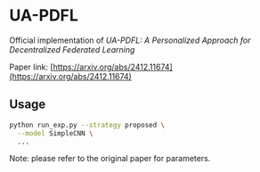 # UA-PDFL

Official implementation of *UA-PDFL: A Personalized Approach for Decentralized Federated Learning*

Paper link: [https://arxiv.org/abs/2412.11674](https://arxiv.org/abs/2412.11674)

## Usage

```bash
python run_exp.py --strategy proposed \
  --model SimpleCNN \
  ...
```

Note: please refer to the original paper for parameters.
